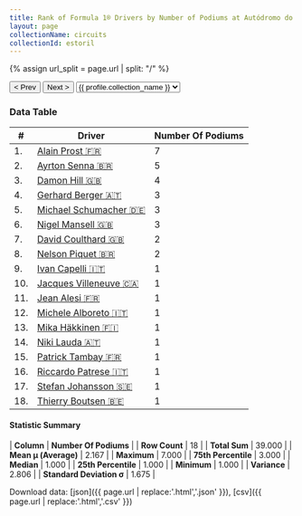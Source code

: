 ```yaml
---
title: Rank of Formula 1® Drivers by Number of Podiums at Autódromo do Estoril
layout: page
collectionName: circuits
collectionId: estoril
---
```


{% assign url_split = page.url | split: "/" %}
<div id="collection-navigation">
<button onclick="selector.options[selector.selectedIndex-1].value && (window.location = selector.options[selector.selectedIndex-1].value);">&lt; Prev</button>
<button onclick="selector.options[selector.selectedIndex+1].value && (window.location = selector.options[selector.selectedIndex+1].value);">Next &gt;</button>
<select id="selector" onchange="this.options[this.selectedIndex].value && (window.location = this.options[this.selectedIndex].value);">
  {% for collectionId in site.data[page.collectionName].refs %}
    {% if collectionId == page.collectionId %}
      {% assign selected = "selected" %}
    {% else %}
      {% assign selected = "" %}
    {% endif %}
    {% assign profile = site.data[page.collectionName][collectionId].profile %}
    <option value="/f1/{{ page.collectionName }}/{{ collectionId }}/{{ url_split[4] }}" {{ selected }}>{{ profile.collection_name }}</option>
  {% endfor %}
</select>
</div>

<canvas id="chart" width="400" height="180"></canvas>
<script>
var data = {
    "datasets": [
        {
            "backgroundColor": [
                "#9C8E8D",
                "#9C8E8D",
                "#9C8E8D",
                "#9C8E8D",
                "#9C8E8D",
                "#9C8E8D",
                "#9C8E8D",
                "#9C8E8D",
                "#9C8E8D",
                "#9C8E8D",
                "#9C8E8D",
                "#9C8E8D",
                "#9C8E8D",
                "#9C8E8D",
                "#9C8E8D",
                "#9C8E8D",
                "#9C8E8D",
                "#9C8E8D"
            ],
            "borderColor": [
                "#1D181E",
                "#1D181E",
                "#1D181E",
                "#1D181E",
                "#1D181E",
                "#1D181E",
                "#1D181E",
                "#1D181E",
                "#1D181E",
                "#1D181E",
                "#1D181E",
                "#1D181E",
                "#1D181E",
                "#1D181E",
                "#1D181E",
                "#1D181E",
                "#1D181E",
                "#1D181E"
            ],
            "borderWidth": 1,
            "data": [
                7.0,
                5.0,
                4.0,
                3.0,
                3.0,
                3.0,
                2.0,
                2.0,
                1.0,
                1.0,
                1.0,
                1.0,
                1.0,
                1.0,
                1.0,
                1.0,
                1.0,
                1.0
            ],
            "label": "Number Of Podiums"
        }
    ],
    "labels": [
        "Alain Prost",
        "Ayrton Senna",
        "Damon Hill",
        "Gerhard Berger",
        "Michael Schumacher",
        "Nigel Mansell",
        "David Coulthard",
        "Nelson Piquet",
        "Ivan Capelli",
        "Jacques Villeneuve",
        "Jean Alesi",
        "Michele Alboreto",
        "Mika Häkkinen",
        "Niki Lauda",
        "Patrick Tambay",
        "Riccardo Patrese",
        "Stefan Johansson",
        "Thierry Boutsen"
    ]
};
var options = {
  legend: {
    display: false
  },
  scales: {
    xAxes: [{
      ticks: {
        beginAtZero: true,
        maxRotation: 180,
        display: window.innerWidth > 800
      }
    }],
    yAxes: [{
      ticks: {
        beginAtZero: true
      }
    }]
  },
  onResize: function(chart, size) {
    chart.options.scales.xAxes[0].ticks.display = size.width > 800;
  }
};
var chart = new Chart("chart", {
    data: data,
    type: 'bar',
    options: options
});
</script>



### Data Table

| # | Driver | Number Of Podiums |
|--|--|--|
| 1. | [Alain Prost 🇫🇷](/f1/drivers/prost) | 7 |
| 2. | [Ayrton Senna 🇧🇷](/f1/drivers/senna) | 5 |
| 3. | [Damon Hill 🇬🇧](/f1/drivers/damon_hill) | 4 |
| 4. | [Gerhard Berger 🇦🇹](/f1/drivers/berger) | 3 |
| 5. | [Michael Schumacher 🇩🇪](/f1/drivers/michael_schumacher) | 3 |
| 6. | [Nigel Mansell 🇬🇧](/f1/drivers/mansell) | 3 |
| 7. | [David Coulthard 🇬🇧](/f1/drivers/coulthard) | 2 |
| 8. | [Nelson Piquet 🇧🇷](/f1/drivers/piquet) | 2 |
| 9. | [Ivan Capelli 🇮🇹](/f1/drivers/capelli) | 1 |
| 10. | [Jacques Villeneuve 🇨🇦](/f1/drivers/villeneuve) | 1 |
| 11. | [Jean Alesi 🇫🇷](/f1/drivers/alesi) | 1 |
| 12. | [Michele Alboreto 🇮🇹](/f1/drivers/alboreto) | 1 |
| 13. | [Mika Häkkinen 🇫🇮](/f1/drivers/hakkinen) | 1 |
| 14. | [Niki Lauda 🇦🇹](/f1/drivers/lauda) | 1 |
| 15. | [Patrick Tambay 🇫🇷](/f1/drivers/tambay) | 1 |
| 16. | [Riccardo Patrese 🇮🇹](/f1/drivers/patrese) | 1 |
| 17. | [Stefan Johansson 🇸🇪](/f1/drivers/johansson) | 1 |
| 18. | [Thierry Boutsen 🇧🇪](/f1/drivers/boutsen) | 1 |

#### Statistic Summary

| **Column** | **Number Of Podiums** |
| **Row Count** | 18 |
| **Total Sum** | 39.000 |
| **Mean μ (Average)** | 2.167 |
| **Maximum** | 7.000 |
| **75th Percentile** | 3.000 |
| **Median** | 1.000 |
| **25th Percentile** | 1.000 |
| **Minimum** | 1.000 |
| **Variance** | 2.806 |
| **Standard Deviation σ** | 1.675 |

Download data: [json]({{ page.url | replace:'.html','.json' }}), [csv]({{ page.url | replace:'.html','.csv' }})
